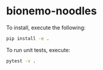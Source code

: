 # bionemo-noodles

To install, execute the following:
```bash
pip install -e .
```

To run unit tests, execute:
```bash
pytest -v .
```
